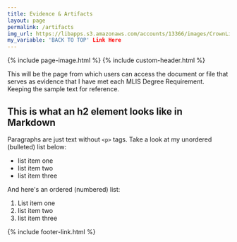 ```yaml
---
title: Evidence & Artifacts
layout: page
permalink: /artifacts
img_url: https://libapps.s3.amazonaws.com/accounts/13366/images/CrownLibraryBanner5.jpg
my_variable: 'BACK TO TOP' Link Here
---
```

{% include page-image.html %}
{% include custom-header.html %}

This will be the page from which users can access the document or file that serves as evidence that I have met each MLIS Degree Requirement. Keeping the sample text for reference.

## This is what an h2 element looks like in Markdown

Paragraphs are just text without `<p>` tags. Take a look at my unordered (bulleted) list below:

- list item one
- list item two
- list item three

And here's an ordered (numbered) list:

1. List item one
1. list item two
1. list item three

{% include footer-link.html %}
